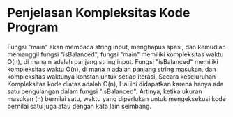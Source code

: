 
# Penjelasan Kompleksitas Kode Program

Fungsi "main" akan membaca string input, menghapus spasi, dan kemudian memanggil fungsi "isBalanced", fungsi "main" memiliki kompleksitas waktu O(n), di mana n adalah panjang string input. Fungsi "isBalanced" memiliki kompleksitas waktu O(n), di mana n adalah panjang string masukan, dan kompleksitas waktunya konstan untuk setiap iterasi. Secara keseluruhan Kompleksitas kode diatas adalah O(n), Hal ini didapatkan karena hanya ada satu pengulangan dalam fungsi "isBalanced". Artinya, ketika ukuran masukan (n) bernilai satu, waktu yang diperlukan untuk mengeksekusi kode bernilai satu juga atau dengan kata lain seimbang. 